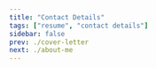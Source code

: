 ```yaml
---
title: "Contact Details"
tags: ["resume", "contact details"]
sidebar: false
prev: ./cover-letter
next: ./about-me
---
```



<!-- | Contact                                                                                                                                                                                                                                           	                      |                                                                               Web                                                                              	 |
| :-------------------------------------------------------------------------------------------------------------------------------------------------------------------------------------------------------------------------------------------------------------------------- | ---------------------------------------------------------------------------------------------------------------------------------------------------------------: |
| 📱: [+44-7960-045-281](tel:+44-7960-045-281) (UK Mobile)</br>📱: [+212-624-846-935](tel:+212-624-846-935) (Moroccan Mobile)</br>📱: [+212-808-526-830](tel:+212-808-526-830) (Moroccan Landline)</br>📧: [m@bana.io](mailto:m@bana.io)</br>📧: [b@bana.io](mailto:b@bana.io) 	 | [https://bana.io](https://bana.io)</br> [https://github.com/banaio](https://github.com/banaio)</br> [https://linkedin.com/in/mbana](https://linkedin.com/in/mbana)   | -->
